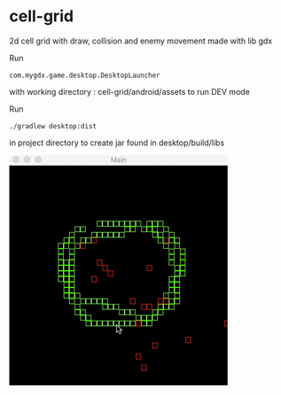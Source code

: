 # cell-grid
2d cell grid with draw, collision and enemy movement made with lib gdx


Run
```
com.mygdx.game.desktop.DesktopLauncher
```

with working directory : cell-grid/android/assets to run DEV mode

Run 
```
./gradlew desktop:dist
```

in project directory to create jar found in desktop/build/libs

![Demo](https://github.com/knalum/cell-grid/blob/master/demo.gif?raw=true)
